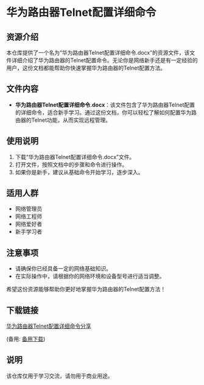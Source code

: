 # 华为路由器Telnet配置详细命令

## 资源介绍

本仓库提供了一个名为“华为路由器Telnet配置详细命令.docx”的资源文件，该文件详细介绍了华为路由器的Telnet配置命令。无论你是网络新手还是有一定经验的用户，这份文档都能帮助你快速掌握华为路由器的Telnet配置方法。

## 文件内容

- **华为路由器Telnet配置详细命令.docx**：该文件包含了华为路由器Telnet配置的详细命令，适合新手学习。通过这份文档，你可以轻松了解如何配置华为路由器的Telnet功能，从而实现远程管理。

## 使用说明

1. 下载“华为路由器Telnet配置详细命令.docx”文件。
2. 打开文件，按照文档中的步骤和命令进行操作。
3. 如果你是新手，建议从基础命令开始学习，逐步深入。

## 适用人群

- 网络管理员
- 网络工程师
- 网络爱好者
- 新手学习者

## 注意事项

- 请确保你已经具备一定的网络基础知识。
- 在实际操作中，请根据你的网络环境和设备型号进行适当调整。

希望这份资源能够帮助你更好地掌握华为路由器的Telnet配置方法！

## 下载链接
[华为路由器Telnet配置详细命令分享](https://pan.quark.cn/s/ca26406f8f66) 

(备用: [备用下载](https://pan.baidu.com/s/1E8hcCRAqE3yex2Y3saHqsA?pwd=1234))

## 说明

该仓库仅用于学习交流，请勿用于商业用途。
